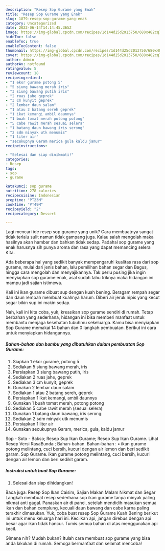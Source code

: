 ```yaml
---
description: "Resep Sop Gurame yang Enak"
title: "Resep Sop Gurame yang Enak"
slug: 1879-resep-sop-gurame-yang-enak
category: Uncategorized
date: 2022-06-14T14:14:45.365Z
image: https://img-global.cpcdn.com/recipes/1d144d25d2013750/680x482cq70/sop-gurame-foto-resep-utama.jpg
hideToc: false
enableToc: true
enableTocContent: false
thumbnail: https://img-global.cpcdn.com/recipes/1d144d25d2013750/680x482cq70/sop-gurame-foto-resep-utama.jpg
cover: https://img-global.cpcdn.com/recipes/1d144d25d2013750/680x482cq70/sop-gurame-foto-resep-utama.jpg
author: Admin
authorAv: notfound
ratingvalue: 5
reviewcount: 18
recipeingredient:
- "1 ekor gurame potong 5"
- "5 siung bawang merah iris"
- "3 siung bawang putih iris"
- "2 ruas jahe geprek"
- "3 cm kunyit geprek"
- "2 lembar daun salam"
- "1 atau 2 batang sereh geprek"
- "1 ikat kemangi ambil daunnya"
- "1 buah tomat merah potong potong"
- "5 cabe rawit merah sesuai selera"
- "1 batang daun bawang iris serong"
- "2 sdm minyak utk menumis"
- "1 liter air"
- "secukupnya Garam merica gula kaldu jamur"
recipeinstructions:

- "Selesai dan siap dinikmati!"
categories:
- Resep
tags:
- sop
- gurame

katakunci: sop gurame 
nutrition: 278 calories
recipecuisine: Indonesian
preptime: "PT23M"
cooktime: "PT49M"
recipeyield: "2"
recipecategory: Dessert

---
```





Lagi mencari ide resep sop gurame yang unik? Cara membuatnya sangat tidak terlalu sulit namun tidak gampang juga. Kalau salah mengolah maka hasilnya akan hambar dan bahkan tidak sedap. Padahal sop gurame yang enak harusnya sih punya aroma dan rasa yang dapat memancing selera Kita.





Ada beberapa hal yang sedikit banyak mempengaruhi kualitas rasa dari sop gurame, mulai dari jenis bahan, lalu pemilihan bahan segar dan Bagus, hingga cara mengolah dan menyajikannya. Tak perlu pusing jika ingin menyiapkan sop gurame enak,      asal sudah tahu triknya maka hidangan ini mampu jadi sajian istimewa.














Kali ini ikan gurame dibuat sup dengan kuah bening. Beragam rempah segar dan daun rempah membuat kuahnya harum. Diberi air jeruk nipis yang kecut segar bikin sup ini makin sedap.






Nah, kali ini kita coba, yuk, kreasikan sop gurame sendiri di rumah. Tetap berbahan yang sederhana, hidangan ini bisa memberi manfaat untuk membantu menjaga kesehatan tubuhmu sekeluarga. Kamu bisa menyiapkan Sop Gurame memakai 14 bahan dan 0 langkah pembuatan. Berikut ini cara untuk menyiapkan hidangannya.

<!--inarticleads1-->

##### Bahan-bahan dan bumbu yang dibutuhkan dalam pembuatan Sop Gurame:

1. Siapkan 1 ekor gurame, potong 5
1. Sediakan 5 siung bawang merah, iris
1. Persiapkan 3 siung bawang putih, iris
1. Sediakan 2 ruas jahe, geprek
1. Sediakan 3 cm kunyit, geprek
1. Gunakan 2 lembar daun salam
1. Sediakan 1 atau 2 batang sereh, geprek
1. Persiapkan 1 ikat kemangi, ambil daunnya
1. Gunakan 1 buah tomat merah, potong potong
1. Sediakan 5 cabe rawit merah (sesuai selera)
1. Gunakan 1 batang daun bawang, iris serong
1. Sediakan 2 sdm minyak utk menumis
1. Persiapkan 1 liter air
1. Gunakan secukupnya Garam, merica, gula, kaldu jamur


Sop - Soto - Bakso; Resep Sup Ikan Gurame; Resep Sup Ikan Gurame. Lihat Resep Versi RasaBunda ; Bahan-bahan. Bahan-bahan : • ikan gurame potong melintang, cuci bersih, kucuri dengan air lemon dan beri sedikit garam. Sup Gurame. ikan gurame potong melintang, cuci bersih, kucuri dengan air lemon dan beri sedikit garam. 

<!--inarticleads2-->

##### Instruksi untuk buat Sop Gurame:


1. Selesai dan siap dihidangkan!

Baca juga: Resep Sop Ikan Caisim, Sajian Makan Malam Nikmat dan Segar Langkah membuat resep sederhana sop ikan gurame tanpa minyak paling nikmat anti gagal. Panaskan air di panci, setelah mendidih masukan semua ikan dan bahan cemplung, kecuali daun bawang dan cabe karna paling terakhir dimasukan. Yuk, coba buat resep Sop Gurame Kuah Bening berikut ini untuk menu keluarga hari ini. Kecilkan api, jangan direbus dengan api besar agar ikan tidak hancur. Tumis semua bahan di atas menggunakan api kecil. 

Gimana nih? Mudah bukan? Itulah cara membuat sop gurame yang bisa anda lakukan di rumah. Semoga bermanfaat dan selamat mencoba!
